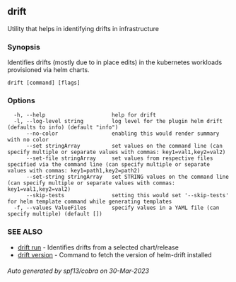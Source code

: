 ## drift

Utility that helps in identifying drifts in infrastructure

### Synopsis

Identifies drifts (mostly due to in place edits) in the kubernetes workloads provisioned via helm charts.

```
drift [command] [flags]
```

### Options

```
  -h, --help                     help for drift
  -l, --log-level string         log level for the plugin helm drift (defaults to info) (default "info")
      --no-color                 enabling this would render summary with no color
      --set stringArray          set values on the command line (can specify multiple or separate values with commas: key1=val1,key2=val2)
      --set-file stringArray     set values from respective files specified via the command line (can specify multiple or separate values with commas: key1=path1,key2=path2)
      --set-string stringArray   set STRING values on the command line (can specify multiple or separate values with commas: key1=val1,key2=val2)
      --skip-tests               setting this would set '--skip-tests' for helm template command while generating templates
  -f, --values ValueFiles        specify values in a YAML file (can specify multiple) (default [])
```

### SEE ALSO

* [drift run](drift_run.md)	 - Identifies drifts from a selected chart/release
* [drift version](drift_version.md)	 - Command to fetch the version of helm-drift installed

###### Auto generated by spf13/cobra on 30-Mar-2023
